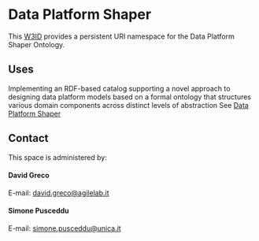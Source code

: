 # Data Platform Shaper
This [W3ID](https://w3id.org) provides a persistent URI namespace for the Data Platform Shaper Ontology.

## Uses
Implementing an RDF-based catalog supporting a novel approach to designing data platform models based on a formal ontology that structures various domain components across distinct levels of abstraction 
See [Data Platform Shaper](https://github.com/agile-lab-dev/data-platform-shaper/tree/main?tab=readme-ov-file#data-platform-shaper-an-rdf-based-specialized-catalog-system-for-defining-and-managing-data-platform-assets)

## Contact
This space is administered by:  
#### David Greco
E-mail: david.greco@agilelab.it

#### Simone Pusceddu
E-mail: simone.pusceddu@unica.it
